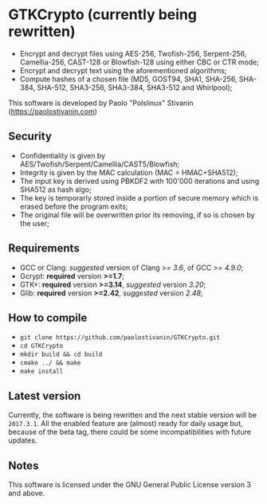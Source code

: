 GTKCrypto (currently being rewritten)
========

* Encrypt and decrypt files using AES-256, Twofish-256, Serpent-256, Camellia-256, CAST-128 or Blowfish-128 using either CBC or CTR mode;
* Encrypt and decrypt text using the aforementioned algorithms;
* Compute hashes of a chosen file (MD5, GOST94, SHA1, SHA-256, SHA-384, SHA-512, SHA3-256, SHA3-384, SHA3-512 and Whirlpool);

This software is developed by Paolo "Polslinux" Stivanin (https://paolostivanin.com)


Security
--------
* Confidentiality is given by AES/Twofish/Serpent/Camellia/CAST5/Blowfish;
* Integrity is given by the MAC calculation (MAC = HMAC+SHA512);
* The input key is derived using PBKDF2 with 100'000 iterations and using SHA512 as hash algo;
* The key is temporarly stored inside a portion of secure memory which is erased before the program exits;
* The original file will be overwritten prior its removing, if so is chosen by the user;


Requirements
------------
* GCC or Clang: *suggested* version of Clang *>= 3.6*, of GCC *>= 4.9.0*;
* Gcrypt: **required** version **>=1.7**;
* GTK+: **required** version **>=3.14**, *suggested* version *3.20*;
* Glib: **required** version **>=2.42**, *suggested* version *2.48*;


How to compile
--------------
* `git clone https://github.com/paolostivanin/GTKCrypto.git`
* `cd GTKCrypto`
* `mkdir build && cd build`
* `cmake ../ && make`
* `make install`


Latest version
--------------
Currently, the software is being rewritten and the next stable version will be `2017.3.1`. All the enabled feature are (almost) ready for daily usage but, because of the beta tag, there could be some incompatibilities with future updates.


Notes
-----
This software is licensed under the GNU General Public License version 3 and above.
